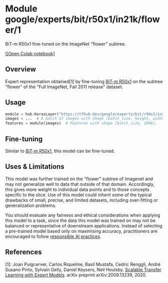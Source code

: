 # Module google/experts/bit/r50x1/in21k/flower/1
BiT-m R50x1 fine-tuned on the ImageNet "flower" subtree.

<!-- asset-path: legacy -->
<!-- dataset: imagenet-21k -->
<!-- fine-tunable: true -->
<!-- format: saved_model_2 -->
<!-- module-type: image-feature-vector -->
<!-- task: image-feature-vector -->
<!-- network-architecture: resnet50-v2 -->

[![Open Colab notebook]](https://colab.research.google.com/github/google-research/big_transfer/blob/master/colabs/big_transfer_tf2.ipynb)

## Overview

Expert representation obtained[1] by fine-tuning [BiT-m R50x1](https://tfhub.dev/google/bit/m-r50x1/1)
on the subtree "flower" of the "Full ImageNet, Fall 2011 release" dataset.


## Usage

```python
module = hub.KerasLayer("https://tfhub.dev/google/experts/bit/r50x1/in21k/flower/1")
images = ...  # A batch of images with shape [batch_size, height, width, 3].
features = module(images)  # Features with shape [batch_size, 2048].
```


## Fine-tuning

Similar to [BiT-m R50x1](https://tfhub.dev/google/bit/m-r50x1/1), this model can be fine-tuned.


## Uses & Limitations

This model was further trained on the "flower" subtree of Imagenet and
may not generalize well to data that outside of that domain.
Accordingly, this gives more weight to individual data points and to those
concepts specific to the slice. Use of this model could inherit some of the
typical drawbacks of small, precise, and limited datasets, including
over-fitting or generalization problems.

You should evaluate any fairness and ethical considerations when applying this
model to a task, since the data this model was trained on may not be balanced
or representative of downstream applications. Instead of selecting a pre-trained
model based only on maximising accuracy, practitioners are encouraged to follow
[responsible AI practices](https://ai.google/responsibilities/responsible-ai-practices/).


## References
\[1]: Joan Puigcerver, Carlos Riquelme, Basil Mustafa, Cedric Renggli,
André Susano Pinto, Sylvain Gelly, Daniel Keysers, Neil Houlsby. [Scalable
Transfer Learning with Expert Models](https://arxiv.org/abs/2009.13239).
arXiv preprint arXiv:2009.13239, 2020.
